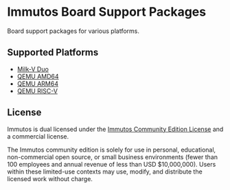 # Immutos Board Support Packages

Board support packages for various platforms.

## Supported Platforms

- [Milk-V Duo](./docs/milkv-duo.md)
- [QEMU AMD64](./docs/qemu-amd64.md)
- [QEMU ARM64](./docs/qemu-arm64.md)
- [QEMU RISC-V](./docs/qemu-riscv.md)

## License

Immutos is dual licensed under the [Immutos Community Edition License](./LICENSE) and a commercial license.

The Immutos community edition is solely for use in personal, educational, non-commercial open source, or small business environments (fewer than 100 employees and annual revenue of less than USD $10,000,000). Users within these limited-use contexts may use, modify, and distribute the licensed work without charge.